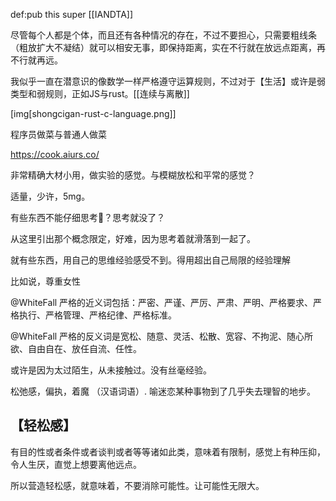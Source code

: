 def:pub this super [[IANDTA]]

尽管每个人都是个体，而且还有各种情况的存在，不过不要担心，只需要粗线条（粗放扩大不凝结）就可以相安无事，即保持距离，实在不行就在放远点距离，再不行就再远。


我似乎一直在潜意识的像数学一样严格遵守运算规则，不过对于【生活】或许是弱类型和弱规则，正如JS与rust。[[连续与离散]]

[img[shongcigan-rust-c-language.png]]

程序员做菜与普通人做菜

https://cook.aiurs.co/

非常精确大材小用，做实验的感觉。与模糊放松和平常的感觉？

适量，少许，5mg。

有些东西不能仔细思考🤔？思考就没了？

从这里引出那个概念限定，好难，因为思考着就滑落到一起了。

就有些东西，用自己的思维经验感受不到。得用超出自己局限的经验理解

比如说，尊重女性

@WhiteFall 严格的近义词包括：严密、严谨、严厉、严肃、严明、严格要求、严格执行、严格管理、严格纪律、严格标准。

@WhiteFall 严格的反义词是宽松、随意、灵活、松散、宽容、不拘泥、随心所欲、自由自在、放任自流、任性。

或许是因为太过陌生，从未接触过。没有丝毫经验。

松弛感，偏执，着魔 （汉语词语）. 喻迷恋某种事物到了几乎失去理智的地步。


## 【轻松感】

有目的性或者条件或者谈判或者等等诸如此类，意味着有限制，感觉上有种压抑，令人生厌，直觉上想要离他远点。

所以营造轻松感，就意味着，不要消除可能性。让可能性无限大。